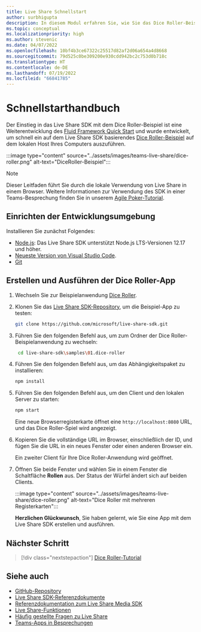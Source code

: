 ```yaml
---
title: Live Share Schnellstart
author: surbhigupta
description: In diesem Modul erfahren Sie, wie Sie das Dice Roller-Beispiel schnell ausprobieren können.
ms.topic: conceptual
ms.localizationpriority: high
ms.author: stevenic
ms.date: 04/07/2022
ms.openlocfilehash: 10bf4b3ce67322c25517d82af2d06a654a4d8668
ms.sourcegitcommit: 79d525c0be309200e930cdd942bc2c753d0b718c
ms.translationtype: HT
ms.contentlocale: de-DE
ms.lasthandoff: 07/19/2022
ms.locfileid: "66841785"
---
```

# <a name="quick-start-guide"></a>Schnellstarthandbuch

Der Einstieg in das Live Share SDK mit dem Dice Roller-Beispiel ist eine Weiterentwicklung des [Fluid Framework Quick Start](https://fluidframework.com/docs/start/quick-start/) und wurde entwickelt, um schnell ein auf dem Live Share SDK basierendes [Dice Roller-Beispiel](https://github.com/microsoft/live-share-sdk/tree/main/samples/01.dice-roller) auf dem lokalen Host Ihres Computers auszuführen.

:::image type="content" source="../assets/images/teams-live-share/dice-roller.png" alt-text="DiceRoller-Beispiel":::

> [!NOTE]
> Dieser Leitfaden führt Sie durch die lokale Verwendung von Live Share in einem Browser. Weitere Informationen zur Verwendung des SDK in einer Teams-Besprechung finden Sie in unserem [Agile Poker-Tutorial](../sbs-teams-live-share.yml).

## <a name="set-up-your-development-environment"></a>Einrichten der Entwicklungsumgebung

Installieren Sie zunächst Folgendes:

* [Node.js](https://nodejs.org/en/download): Das Live Share SDK unterstützt Node.js LTS-Versionen 12.17 und höher.
* [Neueste Version von Visual Studio Code](https://code.visualstudio.com/).
* [Git](https://git-scm.com/downloads)

## <a name="build-and-run-the-dice-roller-app"></a>Erstellen und Ausführen der Dice Roller-App

1. Wechseln Sie zur Beispielanwendung [Dice Roller](https://github.com/microsoft/live-share-sdk/tree/main/samples/01.dice-roller).

1. Klonen Sie das [Live Share SDK-Repository](https://github.com/microsoft/live-share-sdk), um die Beispiel-App zu testen:

    ```bash
    git clone https://github.com/microsoft/live-share-sdk.git
    ```

1. Führen Sie den folgenden Befehl aus, um zum Ordner der Dice Roller-Beispielanwendung zu wechseln:

   ```bash
    cd live-share-sdk\samples\01.dice-roller
   ```

1. Führen Sie den folgenden Befehl aus, um das Abhängigkeitspaket zu installieren:

    ```bash
    npm install
    ```

1. Führen Sie den folgenden Befehl aus, um den Client und den lokalen Server zu starten:

   ```bash
   npm start
   ```
  
     Eine neue Browserregisterkarte öffnet eine `http://localhost:8080` URL, und das Dice Roller-Spiel wird angezeigt.

1. Kopieren Sie die vollständige URL im Browser, einschließlich der ID, und fügen Sie die URL in ein neues Fenster oder einen anderen Browser ein.

   Ein zweiter Client für Ihre Dice Roller-Anwendung wird geöffnet.

1. Öffnen Sie beide Fenster und wählen Sie in einem Fenster die Schaltfläche **Rollen** aus. Der Status der Würfel ändert sich auf beiden Clients.

    :::image type="content" source="../assets/images/teams-live-share/dice-roller.png" alt-text="Dice Roller mit mehreren Registerkarten":::
  
   **Herzlichen Glückwunsch**, Sie haben gelernt, wie Sie eine App mit dem Live Share SDK erstellen und ausführen.

## <a name="next-step"></a>Nächster Schritt

> [!div class="nextstepaction"]
> [Dice Roller-Tutorial](teams-live-share-tutorial.md)

## <a name="see-also"></a>Siehe auch

* [GitHub-Repository](https://github.com/microsoft/live-share-sdk)
* [Live Share SDK-Referenzdokumente](/javascript/api/@microsoft/live-share/)
* [Referenzdokumentation zum Live Share Media SDK](/javascript/api/@microsoft/live-share-media/)
* [Live Share-Funktionen](teams-live-share-capabilities.md)
* [Häufig gestellte Fragen zu Live Share](teams-live-share-faq.md)
* [Teams-Apps in Besprechungen](teams-apps-in-meetings.md)
